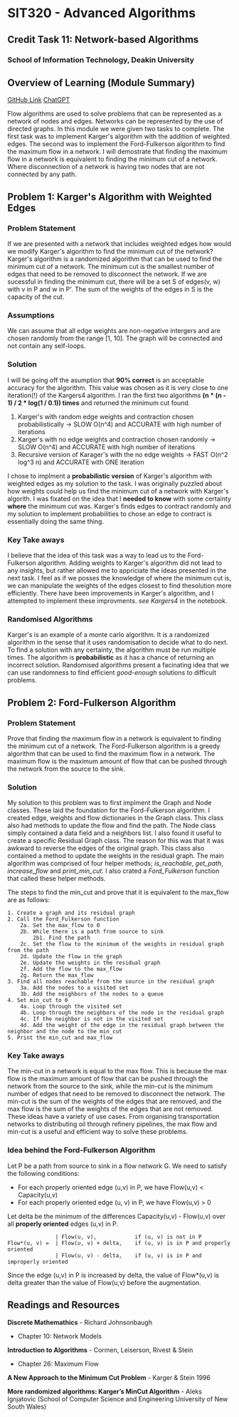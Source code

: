 # SIT320 - Advanced Algorithms
## Credit Task 11: Network-based Algorithms
### School of Information Technology, Deakin University

## Overview of Learning (Module Summary)
[GitHub Link](https://github.com/bennyp85/sit320-advanced-algorithms/tree/master/module%2011)
[ChatGPT](https://chat.openai.com/share/141f13b0-f4ba-47e3-9253-688a1542501e)

Flow algorithms are used to solve problems that can be represented as a network of nodes and edges. 
Networks can be represented by the use of directed graphs. In this module we were given two tasks to complete. The first task was to implement Karger's algorithm with the addition of weighted edges. The second was to implement the Ford-Fulkerson algorithm to find the maximum flow in a network. I will demostrate that finding the maximum flow in a network is equivalent to finding the minimum cut of a network. Where disconnection of a network is having two nodes that are not connected by any path.

## Problem 1: Karger's Algorithm with Weighted Edges

### Problem Statement
If we are presented with a network that includes weighted edges how would we modify Karger's algorithm to find the minimum cut of the network?
Karger's algorithm is a randomized algorithm that can be used to find the minimum cut of a network. 
The minimum cut is the smallest number of edges that need to be removed to disconnect the network.
If we are sucessful in finding the minimum cut, there will be a set S of edges(v, w) with v in P and w in P'.
The sum of the weights of the edges in S is the capacity of the cut.

### Assumptions
We can assume that all edge weights are non-negative intergers and are chosen randomly from the range [1, 10].
The graph will be connected and not contain any self-loops.

### Solution
I will be going off the asumption that **90% correct** is an acceptable accuracy for the algorithm.
This value was chosen as it is very close to one iteration(!) of the Kargers4 algorithm.
I ran the first two algorithms **(n * (n - 1) / 2 * log(1 / 0.1)) times** and returned the minimum cut found.
1. Karger's with random edge weights and contraction chosen probabilistically -> SLOW O(n^4) and ACCURATE with high number of iterations
2. Karger's with no edge weights and contraction chosen randomly -> SLOW O(n^4) and ACCURATE with high number of iterations
3. Recursive version of Karager's with the no edge weights -> FAST O(n^2 log^3 n) and ACCURATE with ONE iteration

I chose to implment a **probabilistic version** of Karger's algorithm with weighted edges as my solution to the task. I was originally puzzled about how weights could help us find the minimum cut of a network with Karger's algorith. I was fixated on the idea that I **needed to know** with some certainty **where** the minimum cut was. Karger's finds edges to contract randomly and my solution to implement probabilities to chose an edge to contract is essentially doing the same thing.


### Key Take aways
I believe that the idea of this task was a way to lead us to the Ford-Fulkerson algorithm. Adding weights to Karger's algorithm did not lead to any insights, but rather allowed me to appriciate the ideas presented in the next task. I feel as if we posses the knowledge of where the minimum cut is, we can manipulate the weights of the edges closest to find thesolution more efficiently. There have been improvements in Karger's algorithm, and I attempted to implement these improvments. *see Kargers4* in the notebook.

### Randomised Algorithms
Karger's is an example of a monte carlo algorithm. It is a randomized algorithm in the sense that it uses randomisation to decide what to do next. To find a solution with any certainty, the algorithm must be run multiple times. The algorithm is **probabilistic** as it has a chance of returning an incorrect solution. Randomised algorithms present a facinating idea that we can use randomness to find efficient *good-enough* solutions to difficult problems.

## Problem 2: Ford-Fulkerson Algorithm

### Problem Statement
Prove that finding the maximum flow in a network is equivalent to finding the minimum cut of a network.
The Ford-Fulkerson algorithm is a greedy algorithm that can be used to find the maximum flow in a network. 
The maximum flow is the maximum amount of flow that can be pushed through the network from the source to the sink.

### Solution
My solution to this problem was to first implment the Graph and Node classes. These laid the foundation for the Ford-Fulkerson algorithm. I created edge, weights and flow dictionaries in the Graph class. This class also had methods to update the flow and find the path. The Node class simply contained a data field and a neighbors list. I also found it useful to create a specific Residual Graph class. The reason for this was that it was awkward to reverse the edges of the original graph. This class also contained a method to update the weights in the residual graph.
The main algorithm was comprised of four helper methods; *is_reachable*, *get_path*, *increase_flow* and *print_min_cut*. 
I also crated a *Ford_Fulkerson* function that called these helper methods. 

The steps to find the min_cut and prove that it is equivalent to the max_flow are as follows:
```pseudo
1. Create a graph and its residual graph
2. Call the Ford_Fulkerson function
    2a. Set the max_flow to 0
    2b. While there is a path from source to sink
        2b1. Find the path
    2c. Set the flow to the minimum of the weights in residual graph from the path
    2d. Update the flow in the graph
    2e. Update the weights in the residual graph
    2f. Add the flow to the max_flow
    2g. Return the max_flow
3. Find all nodes reachable from the source in the residual graph
    3a. Add the nodes to a visited set
    3b. Add the neighbors of the nodes to a queue
4. Set min_cut to 0
    4a. Loop through the visited set
    4b. Loop through the neighbors of the node in the residual graph
    4c. If the neighbor is not in the visited set
    4d. Add the weight of the edge in the residual graph between the neighbor and the node to the min_cut
5. Print the min_cut and max_flow
```

### Key Take aways
The min-cut in a network is equal to the max flow. This is because the max flow is the maximum amount of flow that can be pushed through the network from the source to the sink, while the min-cut is the minimum number of edges that need to be removed to disconnect the network. The min-cut is the sum of the weights of the edges that are removed, and the max flow is the sum of the weights of the edges that are not removed. These ideas have a variety of use cases. From organising transportation networks to distributing oil through refinery pipelines, the max flow and min-cut is a useful and efficient way to solve these problems.
###  Idea behind the Ford-Fulkerson Algorithm
Let P be a path from source to sink in a flow network G. We need to satisfy the following conditions:
- For each properly oriented edge (u,v) in P, we have Flow(u,v) < Capacity(u,v)
- For each properly oriented edge (u, v) in P, we have Flow(u,v) > 0

Let delta be the minimum of the differences Capacity(u,v) - Flow(u,v) over all **properly oriented** edges (u,v) in P. 
```
               | Flow(u, v),            if (u, v) is not in P 
Flow*(u, v) =  | Flow(u, v) + delta,    if (u, v) is in P and properly oriented
               | Flow(u, v) - delta,    if (u, v) is in P and improperly oriented
```
Since the edge (u,v) in P is increased by delta, the value of Flow*(u,v) is delta greater than the value of Flow(u,v) before the augmentation.

## Readings and Resources
**Discrete Mathemathics** - Richard Johnsonbaugh
- Chapter 10: Network Models

**Introduction to Algorithms** - Cormen, Leiserson, Rivest & Stein
- Chapter 26: Maximum Flow

**A New Approach to the Minimum Cut Problem** - Karger & Stein 1996

**More randomized algorithms: Karger’s MinCut Algorithm** - Aleks Ignjatovic (School of Computer Science and Engineering University of New South Wales)